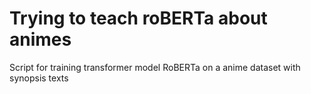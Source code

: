 # Trying to teach roBERTa about animes
Script for training transformer model RoBERTa on a anime dataset with synopsis texts
